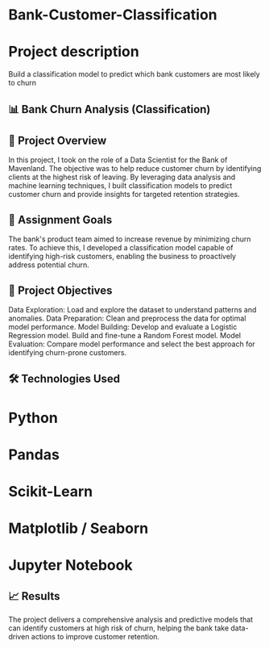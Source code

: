 # Bank-Customer-Classification


# Project description
Build a classification model to predict which bank customers are most likely to churn


## 📊 Bank Churn Analysis (Classification)
## 📝 Project Overview
In this project, I took on the role of a Data Scientist for the Bank of Mavenland. The objective was to help reduce customer churn by identifying clients at the highest risk of leaving. By leveraging data analysis and machine learning techniques, I built classification models to predict customer churn and provide insights for targeted retention strategies.

## 🎯 Assignment Goals
The bank's product team aimed to increase revenue by minimizing churn rates. To achieve this, I developed a classification model capable of identifying high-risk customers, enabling the business to proactively address potential churn.

## 🚀 Project Objectives
Data Exploration: Load and explore the dataset to understand patterns and anomalies.
Data Preparation: Clean and preprocess the data for optimal model performance.
Model Building:
Develop and evaluate a Logistic Regression model.
Build and fine-tune a Random Forest model.
Model Evaluation: Compare model performance and select the best approach for identifying churn-prone customers.
## 🛠️ Technologies Used
# Python
# Pandas
# Scikit-Learn
# Matplotlib / Seaborn
# Jupyter Notebook
## 📈 Results
The project delivers a comprehensive analysis and predictive models that can identify customers at high risk of churn, helping the bank take data-driven actions to improve customer retention.
